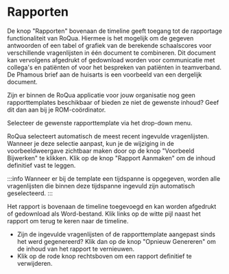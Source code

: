 # Rapporten

De knop "Rapporten" bovenaan de timeline geeft toegang tot de rapportage functionaliteit van RoQua. Hiermee is het mogelijk om de gegeven antwoorden of een tabel of grafiek van de berekende schaalscores voor verschillende vragenlijsten in één document te combineren. Dit document kan vervolgens afgedrukt of gedownload worden voor communicatie met collega's en patiënten of voor het bespreken van patiënten in teamverband. De Phamous brief aan de huisarts is een voorbeeld van een dergelijk document.

Zijn er binnen de RoQua applicatie voor jouw organisatie nog geen rapporttemplates beschikbaar of bieden ze niet de gewenste inhoud? Geef dit dan aan bij je ROM-coördinator.

<screenshot src="/screenshots/dossier_reports0.png" />

Selecteer de gewenste rapporttemplate via het drop-down menu.

<screenshot src="/screenshots/dossier_reports1.png" />

RoQua selecteert automatisch de meest recent ingevulde vragenlijsten. Wanneer je deze selectie aanpast, kun je de wijziging in de voorbeeldweergave zichtbaar maken door op de knop "Voorbeeld Bijwerken" te klikken. Klik op de knop "Rapport Aanmaken" om de inhoud definitief vast te leggen.

:::info
Wanneer er bij de template een tijdspanne is opgegeven, worden alle vragenlijsten die binnen deze tijdspanne ingevuld zijn automatisch geselecteerd.
:::

<screenshot src="/screenshots/dossier_reports2.png" />

Het rapport is bovenaan de timeline toegevoegd en kan worden afgedrukt of gedownload als Word-bestand. Klik links op de witte pijl naast het rapport om terug te keren naar de timeline.

<ul class="hints">
  <li> Zijn de ingevulde vragenlijsten of de rapporttemplate aangepast sinds het werd gegenereerd? Klik dan op de knop "Opnieuw Genereren" om de inhoud van het rapport te vernieuwen.</li>
  <li> Klik op de rode knop rechtsboven om een rapport definitief te verwijderen.</li>
</ul>

<screenshot src="/screenshots/dossier_reports3.png" />
